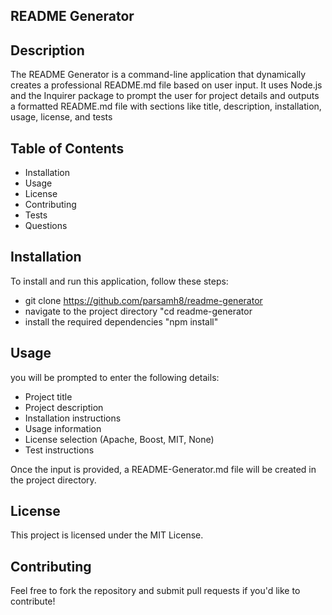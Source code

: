 ## README Generator


## Description

The README Generator is a command-line application that dynamically creates a professional README.md file based on user input. It uses Node.js and the Inquirer package to prompt the user for project details and outputs a formatted README.md file with sections like title, description, installation, usage, license, and tests


## Table of Contents

 - Installation
 - Usage
 - License
 - Contributing
 - Tests
 - Questions


 ## Installation

To install and run this application, follow these steps:
 - git clone https://github.com/parsamh8/readme-generator
 - navigate to the project directory "cd readme-generator
 - install the required dependencies "npm install"


 ## Usage

 you will be prompted to enter the following details:
 - Project title
 - Project description
 - Installation instructions
 - Usage information
 - License selection (Apache, Boost, MIT, None)
 - Test instructions

 Once the input is provided, a README-Generator.md file will be created in the project directory.


## License

This project is licensed under the MIT License.


## Contributing

Feel free to fork the repository and submit pull requests if you'd like to contribute!

